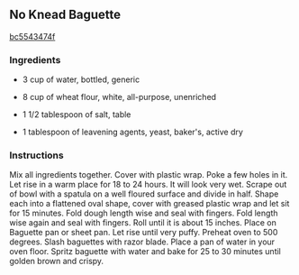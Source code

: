 ## No Knead Baguette

[bc5543474f](http://www.food.com/recipe/no-knead-baguette-435953)

### Ingredients

 - 3 cup of water, bottled, generic

 - 8 cup of wheat flour, white, all-purpose, unenriched

 - 1 1/2 tablespoon of salt, table

 - 1 tablespoon of leavening agents, yeast, baker's, active dry

### Instructions

Mix all ingredients together. Cover with plastic wrap. Poke a few holes in it. Let rise in a warm place for 18 to 24 hours. It will look very wet. Scrape out of bowl with a spatula on a well floured surface and divide in half. Shape each into a flattened oval shape, cover with greased plastic wrap and let sit for 15 minutes. Fold dough length wise and seal with fingers. Fold length wise again and seal with fingers. Roll until it is about 15 inches. Place on Baguette pan or sheet pan. Let rise until very puffy. Preheat oven to 500 degrees. Slash baguettes with razor blade. Place a pan of water in your oven floor. Spritz baguette with water and bake for 25 to 30 minutes until golden brown and crispy.
